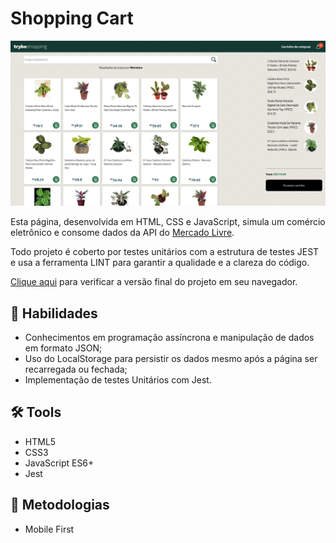 # Shopping Cart
![Prévia da página - Preview of the page](./trybeshopping.png)

Esta página, desenvolvida em HTML, CSS e JavaScript, simula um comércio eletrônico e consome dados da API do [Mercado Livre](https://www.mercadolivre.com.br/).

Todo projeto é coberto por testes unitários com a estrutura de testes JEST e usa a ferramenta LINT para garantir a qualidade e a clareza do código.

[Clique aqui](https://shopping-cart-severidade.vercel.app/) para verificar a versão final do projeto em seu navegador.

## 🤹 Habilidades

  * Conhecimentos em programação assíncrona e manipulação de dados em formato JSON;
  * Uso do LocalStorage para persistir os dados mesmo após a página ser recarregada ou fechada;
  * Implementação de testes Unitários com Jest.

## :hammer_and_wrench: Tools

* HTML5
* CSS3
* JavaScript ES6+
* Jest

## :memo: Metodologias

* Mobile First
